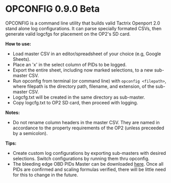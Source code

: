 # OPCONFIG 0.9.0 Beta
OPCONFIG is a command line utility that builds valid Tactrix Openport 2.0 stand alone log configurations. It can parse specially formated CSVs, then generate valid logcfgs for placement on the OP2's SD card. 

**How to use:**
* Load master CSV in an editor/spreadsheet of your choice (e.g, Google Sheets).
* Place an 'x' in the select column of PIDs to be logged.
* Export the entire sheet, including now marked selections, to a new sub-master CSV.
* Run opconfig from terminal (or command line) with `opconfig <filepath>`, where filepath is the directory path, filename, and extension, of the sub-master CSV.
* Logcfg.txt will be created in the same directory as sub-master.
* Copy logcfg.txt to OP2 SD card, then proceed with logging.

**Notes:**
* Do not rename column headers in the master CSV. They are named in accordance to the property requirements of the OP2 (unless preceeded by a semicolon).

**Tips:**
* Create custom log configurations by exporting sub-masters with desired selections. Switch configurations by running them thru opconfig.
* The bleeding edge OBD PIDs Master can be downloaded [here](https://docs.google.com/spreadsheets/d/1ch2tyRrUQ67ai9sxeU1pBr5s8Qz32EOzjVaoeCC4ZqE/edit?usp=sharing). Once all PIDs are confirmed and scaling formulas verified, there will be little need for this to change in the future.



